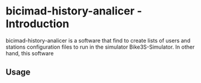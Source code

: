 # bicimad-history-analicer - Introduction
bicimad-history-analicer is a software that find to create lists of users and stations configuration files to run in the simulator Bike3S-Simulator. 
In other hand, this software 

## Usage

